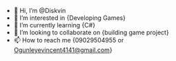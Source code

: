 - 👋 Hi, I’m @Diskvin
- 👀 I’m interested in {Developing Games} 
- 🌱 I’m currently learning {C#}
- 💞️ I’m looking to collaborate on {building game project}
- 📫 How to reach me {09029504955 or Ogunleyevincent4141@gmail.com}

<!---
Diskvin/Diskvin is a ✨ special ✨ repository because its `README.md` (this file) appears on your GitHub profile.
You can click the Preview link to take a look at your changes.
--->
